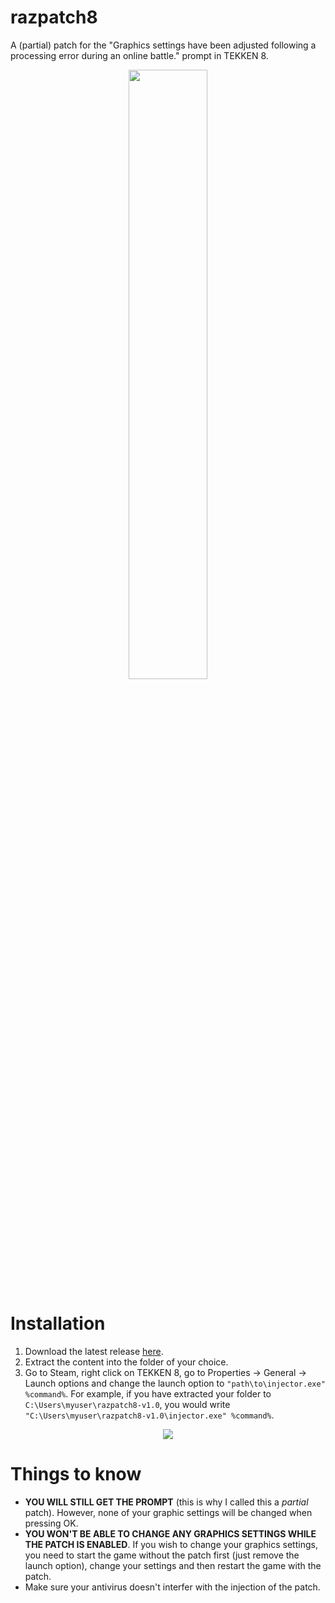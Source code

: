 # razpatch8

A (partial) patch for the "Graphics settings have been adjusted following a processing error during an online battle." prompt in TEKKEN 8.

<div align="center">
  <img src="https://github.com/user-attachments/assets/d62c75f4-3558-44cc-bfdd-1cf5b091c82d" width="50%" />
</div>

# Installation

1. Download the latest release [here](https://github.com/razn-v/razpatch8/releases/download/v1.0/razpatch8-v1.0.zip).
2. Extract the content into the folder of your choice.
3. Go to Steam, right click on TEKKEN 8, go to Properties -> General -> Launch options and change the launch option to `"path\to\injector.exe" %command%`. For example, if you have extracted your folder to `C:\Users\myuser\razpatch8-v1.0`, you would write `"C:\Users\myuser\razpatch8-v1.0\injector.exe" %command%`.

<div align="center">
  <img src="https://github.com/user-attachments/assets/1e451243-6611-4d93-ae76-4ce0f9f8f2dd" />
</div>

# Things to know

- **YOU WILL STILL GET THE PROMPT** (this is why I called this a *partial* patch). However, none of your graphic settings will be changed when pressing OK.
- **YOU WON'T BE ABLE TO CHANGE ANY GRAPHICS SETTINGS WHILE THE PATCH IS ENABLED**. If you wish to change your graphics settings, you need to start the game without the patch first (just remove the launch option), change your settings and then restart the game with the patch.
- Make sure your antivirus doesn't interfer with the injection of the patch.
